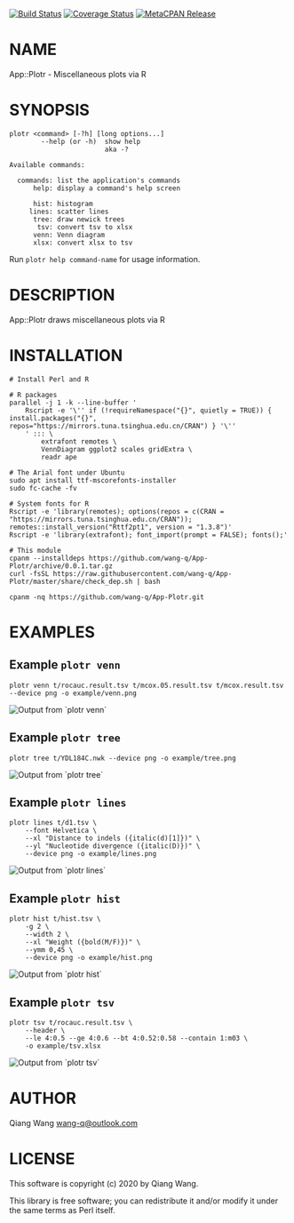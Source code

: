 [![Build Status](https://travis-ci.org/wang-q/App-Plotr.svg?branch=master)](https://travis-ci.org/wang-q/App-Plotr) [![Coverage Status](http://codecov.io/github/wang-q/App-Plotr/coverage.svg?branch=master)](https://codecov.io/github/wang-q/App-Plotr?branch=master) [![MetaCPAN Release](https://badge.fury.io/pl/App-Plotr.svg)](https://metacpan.org/release/App-Plotr)
# NAME

App::Plotr - Miscellaneous plots via R

# SYNOPSIS

    plotr <command> [-?h] [long options...]
            --help (or -h)  show help
                            aka -?

    Available commands:

      commands: list the application's commands
          help: display a command's help screen

          hist: histogram
         lines: scatter lines
          tree: draw newick trees
           tsv: convert tsv to xlsx
          venn: Venn diagram
          xlsx: convert xlsx to tsv

Run `plotr help command-name` for usage information.

# DESCRIPTION

App::Plotr draws miscellaneous plots via R

# INSTALLATION

    # Install Perl and R

    # R packages
    parallel -j 1 -k --line-buffer '
        Rscript -e '\'' if (!requireNamespace("{}", quietly = TRUE)) { install.packages("{}", repos="https://mirrors.tuna.tsinghua.edu.cn/CRAN") } '\''
        ' ::: \
            extrafont remotes \
            VennDiagram ggplot2 scales gridExtra \
            readr ape

    # The Arial font under Ubuntu
    sudo apt install ttf-mscorefonts-installer
    sudo fc-cache -fv

    # System fonts for R
    Rscript -e 'library(remotes); options(repos = c(CRAN = "https://mirrors.tuna.tsinghua.edu.cn/CRAN")); remotes::install_version("Rttf2pt1", version = "1.3.8")'
    Rscript -e 'library(extrafont); font_import(prompt = FALSE); fonts();'

    # This module
    cpanm --installdeps https://github.com/wang-q/App-Plotr/archive/0.0.1.tar.gz
    curl -fsSL https://raw.githubusercontent.com/wang-q/App-Plotr/master/share/check_dep.sh | bash

    cpanm -nq https://github.com/wang-q/App-Plotr.git

# EXAMPLES

## Example `plotr venn`

    plotr venn t/rocauc.result.tsv t/mcox.05.result.tsv t/mcox.result.tsv --device png -o example/venn.png

<div>
    <p><img src="https://raw.githubusercontent.com/wang-q/App-Plotr/master/example/venn.png" alt="Output from `plotr venn`" /></p>
</div>

## Example `plotr tree`

    plotr tree t/YDL184C.nwk --device png -o example/tree.png

<div>
    <p><img src="https://raw.githubusercontent.com/wang-q/App-Plotr/master/example/tree.png" alt="Output from `plotr tree`" /></p>
</div>

## Example `plotr lines`

    plotr lines t/d1.tsv \
        --font Helvetica \
        --xl "Distance to indels ({italic(d)[1]})" \
        --yl "Nucleotide divergence ({italic(D)})" \
        --device png -o example/lines.png

<div>
    <p><img src="https://raw.githubusercontent.com/wang-q/App-Plotr/master/example/lines.png" alt="Output from `plotr lines`" /></p>
</div>

## Example `plotr hist`

    plotr hist t/hist.tsv \
        -g 2 \
        --width 2 \
        --xl "Weight ({bold(M/F)})" \
        --ymm 0,45 \
        --device png -o example/hist.png

<div>
    <p><img src="https://raw.githubusercontent.com/wang-q/App-Plotr/master/example/hist.png" alt="Output from `plotr hist`" /></p>
</div>

## Example `plotr tsv`

    plotr tsv t/rocauc.result.tsv \
        --header \
        --le 4:0.5 --ge 4:0.6 --bt 4:0.52:0.58 --contain 1:m03 \
        -o example/tsv.xlsx

<div>
    <p><img src="https://raw.githubusercontent.com/wang-q/App-Plotr/master/example/tsv.png" alt="Output from `plotr tsv`" /></p>
</div>

# AUTHOR

Qiang Wang <wang-q@outlook.com>

# LICENSE

This software is copyright (c) 2020 by Qiang Wang.

This library is free software; you can redistribute it and/or modify
it under the same terms as Perl itself.
